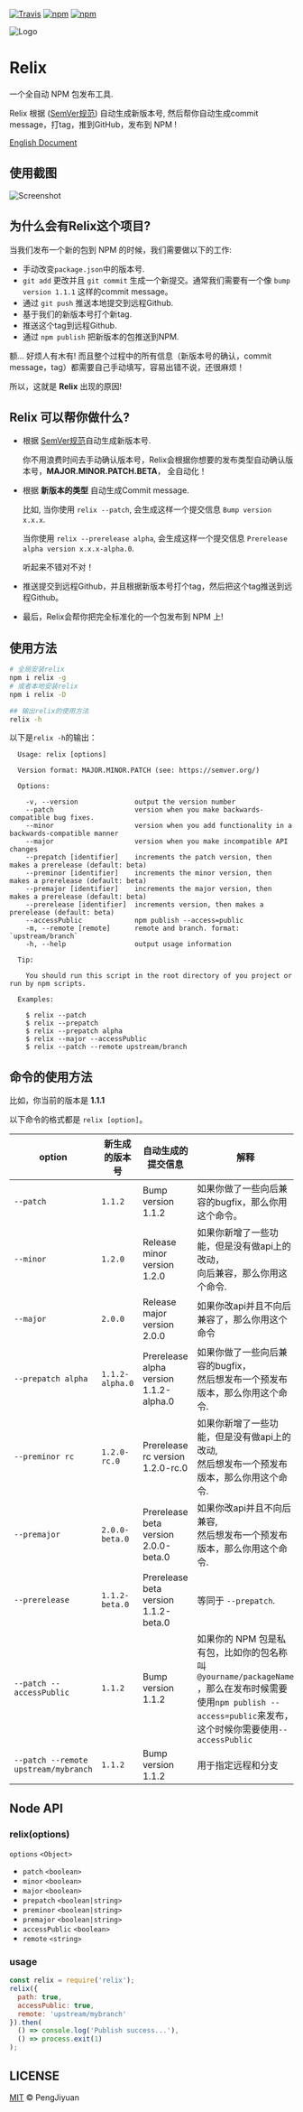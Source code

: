 [![Travis](https://img.shields.io/travis/PengJiyuan/relix.svg)](https://travis-ci.org/PengJiyuan/relix)
[![npm](https://img.shields.io/npm/v/relix.svg)](https://www.npmjs.com/package/relix)
[![npm](https://img.shields.io/npm/l/relix.svg)](https://www.npmjs.com/package/relix)

![Logo](./.github/logo.png)

# Relix
一个全自动 NPM 包发布工具.

Relix 根据 ([SemVer规范](https://semver.org/)) 自动生成新版本号, 然后帮你自动生成commit message，打tag，推到GitHub，发布到 NPM !

[English Document](./README.md)

## 使用截图

![Screenshot](./.github/screenshot.png)

## 为什么会有Relix这个项目?

当我们发布一个新的包到 NPM 的时候，我们需要做以下的工作:

* 手动改变`package.json`中的版本号.
* `git add` 更改并且 `git commit` 生成一个新提交。通常我们需要有一个像 `bump version 1.1.1` 这样的commit message。
* 通过 `git push` 推送本地提交到远程Github.
* 基于我们的新版本号打个新tag.
* 推送这个tag到远程Github.
* 通过 `npm publish` 把新版本的包推送到NPM.

额... 好烦人有木有! 而且整个过程中的所有信息（新版本号的确认，commit message，tag）都需要自己手动填写，容易出错不说，还很麻烦！

所以，这就是 **Relix** 出现的原因!

## Relix 可以帮你做什么?

* 根据 [SemVer规范](https://semver.org/)自动生成新版本号.

  你不用浪费时间去手动确认版本号，Relix会根据你想要的发布类型自动确认版本号，**MAJOR.MINOR.PATCH.BETA**， 全自动化！

* 根据 **新版本的类型** 自动生成Commit message.

  比如, 当你使用 `relix --patch`, 会生成这样一个提交信息 `Bump version x.x.x`.

  当你使用 `relix --prerelease alpha`, 会生成这样一个提交信息 `Prerelease alpha version x.x.x-alpha.0`.

  听起来不错对不对！

* 推送提交到远程Github，并且根据新版本号打个tag，然后把这个tag推送到远程Github。

* 最后，Relix会帮你把完全标准化的一个包发布到 NPM 上!

## 使用方法

```bash
# 全局安装relix
npm i relix -g
# 或者本地安装relix
npm i relix -D
```

```bash
## 输出relix的使用方法
relix -h
```

以下是`relix -h`的输出：

```
  Usage: relix [options]

  Version format: MAJOR.MINOR.PATCH (see: https://semver.org/)

  Options:

    -v, --version              output the version number
    --patch                    version when you make backwards-compatible bug fixes.
    --minor                    version when you add functionality in a backwards-compatible manner
    --major                    version when you make incompatible API changes
    --prepatch [identifier]    increments the patch version, then makes a prerelease (default: beta)
    --preminor [identifier]    increments the minor version, then makes a prerelease (default: beta)
    --premajor [identifier]    increments the major version, then makes a prerelease (default: beta)
    --prerelease [identifier]  increments version, then makes a prerelease (default: beta)
    --accessPublic             npm publish --access=public
    -m, --remote [remote]      remote and branch. format: `upstream/branch`
    -h, --help                 output usage information
  
  Tip:

    You should run this script in the root directory of you project or run by npm scripts.

  Examples:

    $ relix --patch
    $ relix --prepatch
    $ relix --prepatch alpha
    $ relix --major --accessPublic
    $ relix --patch --remote upstream/branch

```

## 命令的使用方法

比如，你当前的版本是 **1.1.1**

以下命令的格式都是 `relix [option]`。

| option                   | 新生成的版本号    | 自动生成的提交信息 | 解释        |
|--------------------------|-----------------|----------------|-------------|
| `--patch`                | `1.1.2`         | Bump version 1.1.2 | 如果你做了一些向后兼容的bugfix，那么你用这个命令。 |
| `--minor`                | `1.2.0`         | Release minor version 1.2.0 | 如果你新增了一些功能，但是没有做api上的改动，<br>向后兼容，那么你用这个命令. |
| `--major`                | `2.0.0`         | Release major version 2.0.0 | 如果你改api并且不向后兼容了，那么你用这个命令 | 
| `--prepatch alpha`       | `1.1.2-alpha.0` | Prerelease alpha version 1.1.2-alpha.0 | 如果你做了一些向后兼容的bugfix，<br>然后想发布一个预发布版本，那么你用这个命令. | 
| `--preminor rc`          | `1.2.0-rc.0`    | Prerelease rc version 1.2.0-rc.0 | 如果你新增了一些功能，但是没有做api上的改动,<br>然后想发布一个预发布版本，那么你用这个命令. | 
| `--premajor`             | `2.0.0-beta.0`  | Prerelease beta version 2.0.0-beta.0 | 如果你改api并且不向后兼容,<br>然后想发布一个预发布版本，那么你用这个命令. |
| `--prerelease`           | `1.1.2-beta.0`  | Prerelease beta version 1.1.2-beta.0 | 等同于 `--prepatch`. |
| `--patch --accessPublic` | `1.1.2`         | Bump version 1.1.2 | 如果你的 NPM 包是私有包，比如你的包名称叫`@yourname/packageName`<br>，那么在发布时候需要使用`npm publish --access=public`来发布，<br>这个时候你需要使用`--accessPublic` |
| `--patch --remote upstream/mybranch` | `1.1.2`         | Bump version 1.1.2 | 用于指定远程和分支 |

## Node API

### relix(options)

`options` `<Object>`
* `patch` `<boolean>`
* `minor` `<boolean>`
* `major` `<boolean>`
* `prepatch` `<boolean|string>`
* `preminor` `<boolean|string>`
* `premajor` `<boolean|string>`
* `accessPublic` `<boolean>`
* `remote` `<string>`

### usage

```js
const relix = require('relix');
relix({
  path: true,
  accessPublic: true,
  remote: 'upstream/mybranch'
}).then(
  () => console.log('Publish success...'),
  () => process.exit(1)
);
```

## LICENSE

[MIT](./LICENSE) © PengJiyuan

